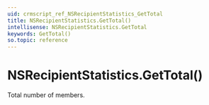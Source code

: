 ```yaml
---
uid: crmscript_ref_NSRecipientStatistics_GetTotal
title: NSRecipientStatistics.GetTotal()
intellisense: NSRecipientStatistics.GetTotal
keywords: GetTotal()
so.topic: reference
---
```


# NSRecipientStatistics.GetTotal()

Total number of members.


